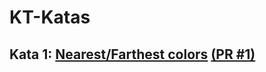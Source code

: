 # KT-Katas

## Kata 1: [Nearest/Farthest colors](colors/README.md) [(PR #1)](https://github.com/RamonAranda/kt-katas/pull/1)
